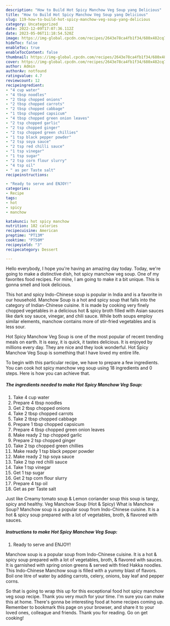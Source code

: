 ```yaml
---
description: "How to Build Hot Spicy Manchow Veg Soup yang Delicious"
title: "How to Build Hot Spicy Manchow Veg Soup yang Delicious"
slug: 119-how-to-build-hot-spicy-manchow-veg-soup-yang-delicious
category: Uncategorized
date: 2022-12-09T17:07:36.112Z
date: 2023-05-06T11:18:54.520Z
image: https://img-global.cpcdn.com/recipes/2643e78ca4fb1f34/680x482cq70/hot-spicy-manchow-veg-soup-recipe-main-photo.jpg
hideToc: false
enableToc: true
enableTocContent: false
thumbnail: https://img-global.cpcdn.com/recipes/2643e78ca4fb1f34/680x482cq70/hot-spicy-manchow-veg-soup-recipe-main-photo.jpg
cover: https://img-global.cpcdn.com/recipes/2643e78ca4fb1f34/680x482cq70/hot-spicy-manchow-veg-soup-recipe-main-photo.jpg
author: Admin
authorAv: notfound
ratingvalue: 4.7
reviewcount: 12
recipeingredient:
- "4 cup water"
- "4 tbsp noodles"
- "2 tbsp chopped onions"
- "2 tbsp chopped carrots"
- "2 tbsp chopped cabbage"
- "1 tbsp chopped capsicum"
- "4 tbsp chopped green onion leaves"
- "2 tsp chopped garlic"
- "2 tsp chopped ginger"
- "2 tsp chopped green chillies"
- "1 tsp black pepper powder"
- "2 tsp soya sauce"
- "2 tsp red chilli sauce"
- "1 tsp vinegar"
- "1 tsp sugar"
- "2 tsp corn flour slurry"
- "4 tsp oil"
- " as per Taste salt"
recipeinstructions:

- "Ready to serve and ENJOY!"
categories:
- Recipe
tags:
- hot
- spicy
- manchow

katakunci: hot spicy manchow 
nutrition: 182 calories
recipecuisine: American
preptime: "PT13M"
cooktime: "PT50M"
recipeyield: "3"
recipecategory: Dessert

---
```



Hello everybody, I hope you're having an amazing day today. Today, we're going to make a distinctive dish, hot spicy manchow veg soup. One of my favorites food recipes. For mine, I am going to make it a bit unique. This is gonna smell and look delicious.

This hot and spicy Indo-Chinese soup is popular in India and is a favorite in our household. Manchow Soup is a hot and spicy soup that falls into the category of Indian-Chinese cuisine. It is made by cooking very finely chopped vegetables in a delicious hot &amp; spicy broth filled with Asian sauces like dark soy sauce, vinegar, and chili sauce. While both soups employ similar elements, manchow contains more of stir-fried vegetables and is less sour.

Hot Spicy Manchow Veg Soup is one of the most popular of recent trending meals on earth. It is easy, it is quick, it tastes delicious. It is enjoyed by millions every day. They are nice and they look wonderful. Hot Spicy Manchow Veg Soup is something that I have loved my entire life.


To begin with this particular recipe, we have to prepare a few ingredients. You can cook hot spicy manchow veg soup using 18 ingredients and 0 steps. Here is how you can achieve that.

<!--inarticleads1-->

##### The ingredients needed to make Hot Spicy Manchow Veg Soup:

1. Take 4 cup water
1. Prepare 4 tbsp noodles
1. Get 2 tbsp chopped onions
1. Take 2 tbsp chopped carrots
1. Take 2 tbsp chopped cabbage
1. Prepare 1 tbsp chopped capsicum
1. Prepare 4 tbsp chopped green onion leaves
1. Make ready 2 tsp chopped garlic
1. Prepare 2 tsp chopped ginger
1. Take 2 tsp chopped green chillies
1. Make ready 1 tsp black pepper powder
1. Make ready 2 tsp soya sauce
1. Take 2 tsp red chilli sauce
1. Take 1 tsp vinegar
1. Get 1 tsp sugar
1. Get 2 tsp corn flour slurry
1. Prepare 4 tsp oil
1. Get  as per Taste salt


Just like Creamy tomato soup &amp; Lemon coriander soup this soup is tangy, spicy and healthy. Veg Manchow Soup (Hot &amp; Spicy) What is Manchow Soup? Manchow soup is a popular soup from Indo-Chinese cuisine. It is a hot &amp; spicy soup prepared with a lot of vegetables, broth, &amp; flavored with sauces. 

<!--inarticleads2-->

##### Instructions to make Hot Spicy Manchow Veg Soup:


1. Ready to serve and ENJOY!

Manchow soup is a popular soup from Indo-Chinese cuisine. It is a hot &amp; spicy soup prepared with a lot of vegetables, broth, &amp; flavored with sauces. It is garnished with spring onion greens &amp; served with fried Hakka noodles. This Indo-Chinese Manchow soup is filled with a yummy blast of flavors. Boil one litre of water by adding carrots, celery, onions, bay leaf and pepper corns. 

So that is going to wrap this up for this exceptional food hot spicy manchow veg soup recipe. Thank you very much for your time. I'm sure you can make this at home. There's gonna be interesting food at home recipes coming up. Remember to bookmark this page on your browser, and share it to your loved ones, colleague and friends. Thank you for reading. Go on get cooking!
